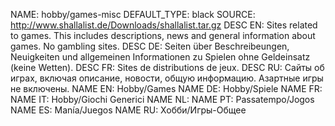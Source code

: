 NAME:   hobby/games-misc
DEFAULT_TYPE: black
SOURCE: http://www.shallalist.de/Downloads/shallalist.tar.gz
DESC EN: Sites related to games. This includes descriptions, news and general information about games. No gambling sites.
DESC DE: Seiten über Beschreibeungen, Neuigkeiten und allgemeinen Informationen zu Spielen ohne Geldeinsatz (keine Wetten).
DESC FR: Sites de distributions de jeux.
DESC RU: Сайты об играх, включая описание, новости, общую информацию. Азартные игры не включены.
NAME EN: Hobby/Games
NAME DE: Hobby/Spiele
NAME FR:
NAME IT: Hobby/Giochi Generici
NAME NL:
NAME PT: Passatempo/Jogos
NAME ES: Manía/Juegos
NAME RU: Хобби/Игры-Общее

